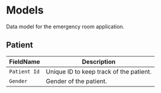 # Models
Data model for the emergency room application. 


## Patient
| **FieldName** | **Description**                          |
|---------------|------------------------------------------|
| ```Patient Id```    | Unique ID to keep track of the patient.  |
| ```Gender```        | Gender of the patient.                   |

